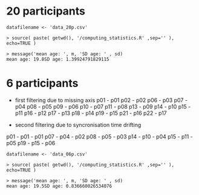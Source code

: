 
# 20 participants

```
datafilename <- 'data_20p.csv'
```

```
> source( paste( getwd(), '/computing_statistics.R' ,sep='' ), echo=TRUE )

> message('mean age: ', m, 'SD age: ' , sd)
mean age: 19.8SD age: 1.39924791829115
```



# 6 participants


* first filtering due to missing axis
p01 - p01
p02 - p02
p06 - p03
p07 - p04
p08 - p05
p09 - p06
p10 - p07
p11 - p08
p13 - p09
p14 - p10
p15 - p11
p16 - p12
p17 - p13
p18 - p14
p19 - p15
p21 - p16
p22 - p17

* second filtering due to syncronisation time drifting

p01 - p01 - p01
p07 - p04 - p02
p08 - p05 - p03
p14 - p10 - p04
p15 - p11 - p05
p19 - p15 - p06



```
datafilename <- 'data_06p.csv'
```


```
> source( paste( getwd(), '/computing_statistics.R' ,sep='' ), echo=TRUE )

> message('mean age: ', m, 'SD age: ' , sd)
mean age: 19.5SD age: 0.836660026534076

```



